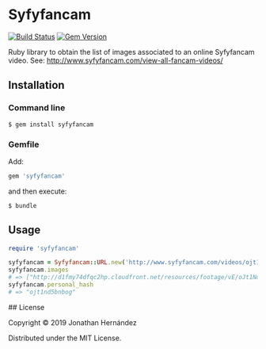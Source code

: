 # Syfyfancam

[![Build Status](https://travis-ci.org/jbilbo/syfyfancam.svg?branch=master)](https://travis-ci.org/jbilbo/syfyfancam) [![Gem Version](https://badge.fury.io/rb/syfyfancam.svg)](https://badge.fury.io/rb/syfyfancam)

Ruby library to obtain the list of images associated to an online Syfyfancam video. See: http://www.syfyfancam.com/view-all-fancam-videos/

## Installation

### Command line

```
$ gem install syfyfancam
```

### Gemfile

Add:
```ruby
gem 'syfyfancam'
```

and then execute:
```
$ bundle
```

## Usage

```ruby
require 'syfyfancam'

syfyfancam = Syfyfancam::URL.new('http://www.syfyfancam.com/videos/ojt1nd5bnbog/')
syfyfancam.images
# => ["http://d1fmy74dfqc2hp.cloudfront.net/resources/footage/vE/oJt1Nd5BnboG/001.jpg", "http://d1fmy74dfqc2hp.cloudfront.net/resources/footage/vE/oJt1Nd5BnboG/002.jpg", ... , ]
syfyfancam.personal_hash
# => "ojt1nd5bnbog"
```

## License

Copyright © 2019 Jonathan Hernández

Distributed under the MIT License.
